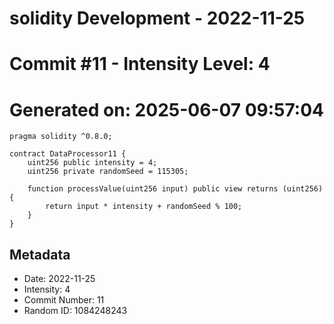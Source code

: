 ﻿# solidity Development - 2022-11-25
# Commit #11 - Intensity Level: 4
# Generated on: 2025-06-07 09:57:04
```solidity
pragma solidity ^0.8.0;

contract DataProcessor11 {
    uint256 public intensity = 4;
    uint256 private randomSeed = 115305;

    function processValue(uint256 input) public view returns (uint256) {
        return input * intensity + randomSeed % 100;
    }
}
```
## Metadata
- Date: 2022-11-25
- Intensity: 4
- Commit Number: 11
- Random ID: 1084248243
